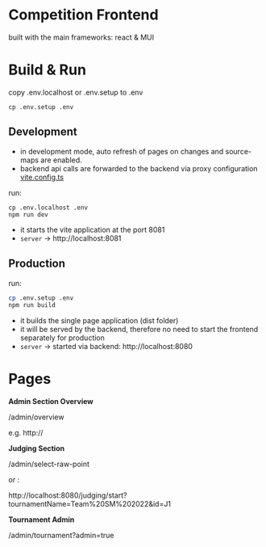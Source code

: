 # Competition Frontend

built with the main frameworks: react & MUI

# Build & Run

copy .env.localhost or .env.setup to .env

```
cp .env.setup .env
```

## Development

- in development mode, auto refresh of pages on changes and source-maps are enabled.
- backend api calls are forwarded to the backend via proxy configuration [vite.config.ts](./vite.config.ts)

run:

```
cp .env.localhost .env
npm run dev
```

- it starts the vite application at the port 8081
- `server` -> http://localhost:8081

## Production

run:

```sh
cp .env.setup .env
npm run build
```

- it builds the single page application (dist folder)
- it will be served by the backend, therefore no need to start the frontend separately for production
- `server` -> started via backend: http://localhost:8080

# Pages

**Admin Section Overview** 

<server>/admin/overview

e.g. http://


**Judging Section**

<server>/admin/select-raw-point

or :

http://localhost:8080/judging/start?tournamentName=Team%20SM%202022&id=J1

**Tournament Admin**

<server>/admin/tournament?admin=true
